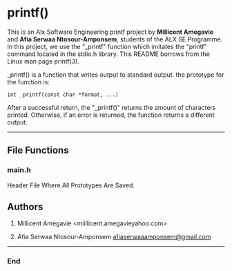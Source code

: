 # printf()
This is an Alx Software Engineering printf project by **Millicent Amegavie** and **Afia Serwaa Ntosour-Amponsem**, students of the ALX SE Programme. In this project, we use the "_printf" function which imitates the "printf" command located in the stdio.h library. This README borrows from the Linux man page printf(3). 

_printf() is a function that writes output to standard output. the prototype for the function is:

	int _printf(const char *format, ...)

After a successful return, the "_printf()" returns the amount of characters printed. Otherwise, if an error is returned, the function returns a different output.
	
------------

## File Functions

### main.h
Header File Where All Prototypes Are Saved.

## Authors
1. Millicent Amegavie <miillicent.amegavieyahoo.com>

2. Afia Serwaa Ntosour-Amponsem <afiaserwaaamponsem@gmail.com>

------------

### End

